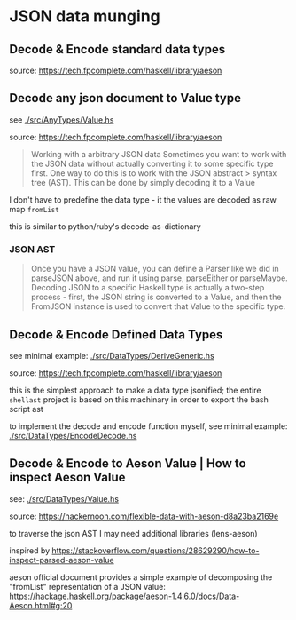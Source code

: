 # JSON data munging

## Decode & Encode standard data types

source: <https://tech.fpcomplete.com/haskell/library/aeson>

## Decode any json document to Value type

see [./src/AnyTypes/Value.hs](./src/AnyTypes/Value.hs)

source: <https://tech.fpcomplete.com/haskell/library/aeson>

> Working with a arbitrary JSON data
> Sometimes you want to work with the JSON data without actually
> converting it to some specific type first. One way to do this is
> to work with the JSON abstract > syntax tree (AST). This can be
> done by simply decoding it to a Value

I don't have to predefine the data type - it the values are decoded
as raw map `fromList`

this is similar to python/ruby's decode-as-dictionary

### JSON AST

> Once you have a JSON value, you can define a Parser like we did
> in parseJSON above, and run it using parse, parseEither or parseMaybe.
> Decoding JSON to a specific Haskell type is actually a two-step
> process - first, the JSON string is converted to a Value, and then
> the FromJSON instance is used to convert that Value to the specific type.

## Decode & Encode Defined Data Types

see minimal example: [./src/DataTypes/DeriveGeneric.hs](./src/DataTypes/DeriveGeneric.hs)

source: <https://tech.fpcomplete.com/haskell/library/aeson>

this is the simplest approach to make a data type jsonified; the entire
`shellast` project is based on this machinary in order to export the
bash script ast

to implement the decode and encode function myself, see minimal example:
[./src/DataTypes/EncodeDecode.hs](./src/DataTypes/EncodeDecode.hs)

## Decode & Encode to Aeson Value | How to inspect Aeson Value

see: [./src/DataTypes/Value.hs](./src/DataTypes/Value.hs)

source: <https://hackernoon.com/flexible-data-with-aeson-d8a23ba2169e>

to traverse the json AST I may need additional libraries (lens-aeson)

inspired by <https://stackoverflow.com/questions/28629290/how-to-inspect-parsed-aeson-value>

aeson official document provides a simple example of decomposing the
"fromList" representation of a JSON value:
<https://hackage.haskell.org/package/aeson-1.4.6.0/docs/Data-Aeson.html#g:20>
